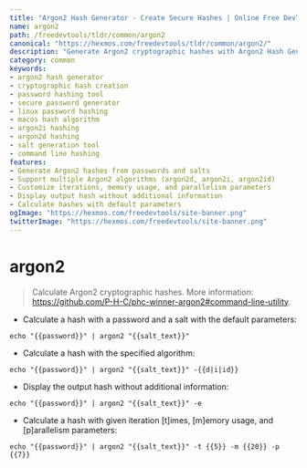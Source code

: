 ```yaml
---
title: "Argon2 Hash Generator - Create Secure Hashes | Online Free DevTools by Hexmos"
name: argon2
path: /freedevtools/tldr/common/argon2
canonical: "https://hexmos.com/freedevtools/tldr/common/argon2/"
description: "Generate Argon2 cryptographic hashes with Argon2 Hash Generator. Secure your passwords and data using advanced hashing algorithms. Free online tool, no registration required."
category: common
keywords:
- argon2 hash generator
- cryptographic hash creation
- password hashing tool
- secure password generator
- linux password hashing
- macos hash algorithm
- argon2i hashing
- argon2d hashing
- salt generation tool
- command line hashing
features:
- Generate Argon2 hashes from passwords and salts
- Support multiple Argon2 algorithms (argon2d, argon2i, argon2id)
- Customize iterations, memory usage, and parallelism parameters
- Display output hash without additional information
- Calculate hashes with default parameters
ogImage: "https://hexmos.com/freedevtools/site-banner.png"
twitterImage: "https://hexmos.com/freedevtools/site-banner.png"
---
```


# argon2

> Calculate Argon2 cryptographic hashes.
> More information: <https://github.com/P-H-C/phc-winner-argon2#command-line-utility>.

- Calculate a hash with a password and a salt with the default parameters:

`echo "{{password}}" | argon2 "{{salt_text}}"`

- Calculate a hash with the specified algorithm:

`echo "{{password}}" | argon2 "{{salt_text}}" -{{d|i|id}}`

- Display the output hash without additional information:

`echo "{{password}}" | argon2 "{{salt_text}}" -e`

- Calculate a hash with given iteration [t]imes, [m]emory usage, and [p]arallelism parameters:

`echo "{{password}}" | argon2 "{{salt_text}}" -t {{5}} -m {{20}} -p {{7}}`
